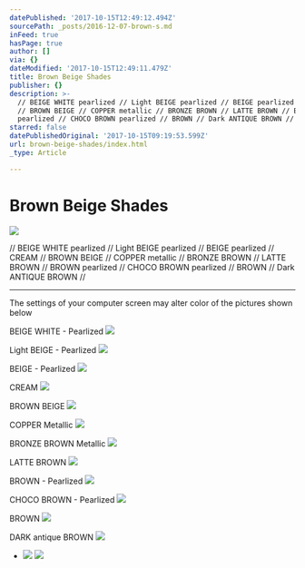 ```yaml
---
datePublished: '2017-10-15T12:49:12.494Z'
sourcePath: _posts/2016-12-07-brown-s.md
inFeed: true
hasPage: true
author: []
via: {}
dateModified: '2017-10-15T12:49:11.479Z'
title: Brown Beige Shades
publisher: {}
description: >-
  // BEIGE WHITE pearlized // Light BEIGE pearlized // BEIGE pearlized // CREAM
  // BROWN BEIGE // COPPER metallic // BRONZE BROWN // LATTE BROWN // BROWN
  pearlized // CHOCO BROWN pearlized // BROWN // Dark ANTIQUE BROWN //
starred: false
datePublishedOriginal: '2017-10-15T09:19:53.599Z'
url: brown-beige-shades/index.html
_type: Article

---
```

# Brown Beige Shades
![](https://the-grid-user-content.s3-us-west-2.amazonaws.com/69ea679d-b657-432f-8a6d-6fce3632ea51.jpg)

// BEIGE WHITE pearlized // Light BEIGE pearlized // BEIGE pearlized // CREAM // BROWN BEIGE // COPPER metallic // BRONZE BROWN // LATTE BROWN // BROWN pearlized // CHOCO BROWN pearlized // BROWN // Dark ANTIQUE BROWN //

---

The settings of your computer screen may alter color of the pictures shown below

BEIGE WHITE - Pearlized
![](https://the-grid-user-content.s3-us-west-2.amazonaws.com/8ee998ee-9c17-42ec-8b89-6605c1f4ae89.jpg)

Light BEIGE - Pearlized
![](https://the-grid-user-content.s3-us-west-2.amazonaws.com/3b35c247-8a62-4c07-ade2-5d035672c086.jpg)

BEIGE - Pearlized
![](https://the-grid-user-content.s3-us-west-2.amazonaws.com/9aac836d-3610-4f07-93e0-1a0546c7a43b.jpg)

CREAM
![](https://the-grid-user-content.s3-us-west-2.amazonaws.com/844623ce-8119-4c85-9ccf-bc9ea348c346.jpg)

BROWN BEIGE
![](https://the-grid-user-content.s3-us-west-2.amazonaws.com/27b780ac-c3fd-414b-adbf-431185a762ac.jpg)

COPPER Metallic
![](https://the-grid-user-content.s3-us-west-2.amazonaws.com/0d8cd9e8-a883-4bf5-889f-9400f276c14b.jpg)

BRONZE BROWN Metallic
![](https://the-grid-user-content.s3-us-west-2.amazonaws.com/8e4163d8-20b5-4090-b320-ca5dd6c80fe7.jpg)

LATTE BROWN
![](https://the-grid-user-content.s3-us-west-2.amazonaws.com/acbeebdd-b0fd-40f6-8a62-84f965667711.jpg)

BROWN - Pearlized
![](https://the-grid-user-content.s3-us-west-2.amazonaws.com/d3406e5b-815b-44f4-bdec-2b408465e1ae.jpg)

CHOCO BROWN - Pearlized
![](https://the-grid-user-content.s3-us-west-2.amazonaws.com/521384f9-2d3d-4123-8988-cb251133a023.jpg)

BROWN
![](https://the-grid-user-content.s3-us-west-2.amazonaws.com/37e2e974-0f05-40ba-83c8-a5742721120a.jpg)

DARK antique BROWN
![](https://the-grid-user-content.s3-us-west-2.amazonaws.com/ac8a92ea-ca90-48a1-8314-dfeeeb3a2105.jpg)

* ![](https://the-grid-user-content.s3-us-west-2.amazonaws.com/576c9f6a-10a6-4457-adfe-eb9efc9652cd.jpg)
![](https://the-grid-user-content.s3-us-west-2.amazonaws.com/117c6af3-784a-4fb1-b471-136e04b3863c.jpg)